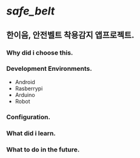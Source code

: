 # *safe_belt*
## 한이음, 안전벨트 착용감지 앱프로젝트.

### Why did i choose this.

### Development Environments.
- Android
- Rasberrypi
- Arduino
- Robot

### Configuration.


### What did i learn.

### What to do in the future.
